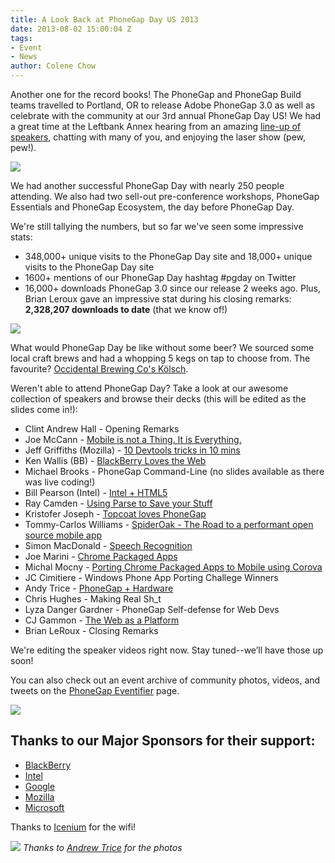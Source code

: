 ```yaml
---
title: A Look Back at PhoneGap Day US 2013
date: 2013-08-02 15:00:04 Z
tags:
- Event
- News
author: Colene Chow
---
```


Another one for the record books! The PhoneGap and PhoneGap Build teams travelled to Portland, OR to release Adobe PhoneGap 3.0 as well as celebrate with the community at our 3rd annual PhoneGap Day US! We had a great time at the Leftbank Annex hearing from an amazing [line-up of speakers](http://pgday.phonegap.com/us2013/#speakers), chatting with many of you, and enjoying the laser show (pew, pew!).

![](/blog/uploads/2013-08/PG-Day-2.jpg)

We had another successful PhoneGap Day with nearly 250 people attending. We also had two sell-out pre-conference workshops, PhoneGap Essentials and PhoneGap Ecosystem, the day before PhoneGap Day.

We're still tallying the numbers, but so far we've seen some impressive stats:

* 348,000+ unique visits to the PhoneGap Day site and 18,000+ unique visits to the PhoneGap Day site
* 1600+ mentions of our PhoneGap Day hashtag #pgday on Twitter
* 16,000+ downloads PhoneGap 3.0 since our release 2 weeks ago. Plus, Brian Leroux gave an impressive stat during his closing remarks: **2,328,207 downloads to date** (that we know of!)

![](/blog/uploads/2013-08/PG-Day-3.jpg)

What would PhoneGap Day be like without some beer?  We sourced some local craft brews and had a whopping 5 kegs on tap to choose from. The favourite? [Occidental Brewing Co's Kölsch](http://www.occidentalbrewing.com/beers.html).

Weren't able to attend PhoneGap Day? Take a look at our awesome collection of speakers and browse their decks (this will be edited as the slides come in!):

* Clint Andrew Hall - Opening Remarks
* Joe McCann - [Mobile is not a Thing. It is Everything.](https://cloudup.com/cgyJMG9E7A4)
* Jeff Griffiths (Mozilla) - [10 Devtools tricks in 10 mins](https://canuckistani.github.io/pgday-slides/)
* Ken Wallis (BB) - [BlackBerry Loves the Web](https://github.com/kwallis/PhoneGapDay2013)
* Michael Brooks - PhoneGap Command-Line (no slides available as there was live coding!)
* Bill Pearson (Intel) - [Intel + HTML5](http://www.slideshare.net/phonegap/phonegap-day)
* Ray Camden - [Using Parse to Save your Stuff](http://phonegap.com/uploads/presentation/PhoneGapParse/preso/short.html)
* Kristofer Joseph - [Topcoat loves PhoneGap](http://kristoferjoseph.com/Topcoat-PhoneGap-Day-2013)
* Tommy-Carlos Williams - [SpiderOak - The Road to a performant open source mobile app](http://devgeeks.org/slides/PGDayUS2013/)
* Simon MacDonald - [Speech Recognition](http://www.slideshare.net/phonegap/phone-gap-dayspeechrecognition)
* Joe Marini - [Chrome Packaged Apps](http://www.slideshare.net/phonegap/phonegap-day-us-2013-chrome-packaged-apps)
* Michal Mocny - [Porting Chrome Packaged Apps to Mobile using Corova](https://docs.google.com/a/nitobi.com/presentation/d/1H8MPv-nB0NrsRiPl4LlPPeB3O3xQKyqlpBls2auYvN8/edit#slide=id.gf3587ab8_0126)
* JC Cimitiere - Windows Phone App Porting Challege Winners
* Andy Trice - [PhoneGap + Hardware](http://www.tricedesigns.com/2013/07/23/phonegap-day-phonegap-hardware)
* Chris Hughes - Making Real Sh_t
* Lyza Danger Gardner - PhoneGap Self-defense for Web Devs
* CJ Gammon - [The Web as a Platform](http://www.slides.cjgammon.com/13-7-phongap-day-2/)
* Brian LeRoux - Closing Remarks

We're editing the speaker videos right now. Stay tuned--we’ll have those up soon!

You can also check out an event archive of community photos, videos, and tweets on the [PhoneGap Eventifier](http://eventifier.co/event/pgday/) page.

![](/blog/uploads/2013-08/tweets.jpg)

## Thanks to our Major Sponsors for their support:

* [BlackBerry](http://blackberry.com)
* [Intel](http://intel.com)
* [Google](http://chrome.com)
* [Mozilla](http://mozilla.org)
* [Microsoft](http://aka.ms/wp8phonegap)

Thanks to [Icenium](http://www.icenium.com/) for the wifi!

![](/blog/uploads/2013-08/PG-Day-1.jpg)
*Thanks to [Andrew Trice](http://tricedesigns.com) for the photos*
